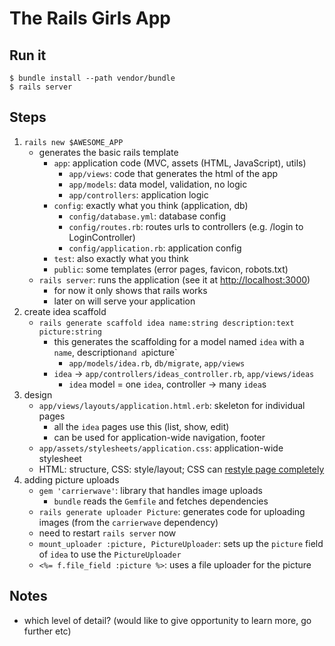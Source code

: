 # The Rails Girls App

## Run it

    $ bundle install --path vendor/bundle
    $ rails server

## Steps

1. `rails new $AWESOME_APP`
    - generates the basic rails template
        * `app`: application code (MVC, assets (HTML, JavaScript), utils)
            - `app/views`: code that generates the html of the app
            - `app/models`: data model, validation, no logic
            - `app/controllers`: application logic
        * `config`: exactly what you think (application, db)
            - `config/database.yml`: database config
            - `config/routes.rb`: routes urls to controllers (e.g. /login to LoginController)
            - `config/application.rb`: application config
        * `test`: also exactly what you think
        * `public`: some templates (error pages, favicon, robots.txt)
    - `rails server`: runs the application (see it at <http://localhost:3000>)
        * for now it only shows that rails works
        * later on will serve your application
2. create idea scaffold
    - `rails generate scaffold idea name:string description:text picture:string`
        * this generates the scaffolding for a model named `idea` with a
            `name`, description` and a `picture`
            - `app/models/idea.rb`, `db/migrate`, `app/views`
        * `idea` -> `app/controllers/ideas_controller.rb`, `app/views/ideas`
            - `idea` model = one `idea`, controller -> many `idea`s
3. design
    - `app/views/layouts/application.html.erb`: skeleton for individual pages
        * all the `idea` pages use this (list, show, edit)
        * can be used for application-wide navigation, footer
    - `app/assets/stylesheets/application.css`: application-wide stylesheet
    - HTML: structure, CSS: style/layout; CSS can [restyle page completely][zengarden]
4. adding picture uploads
    - `gem 'carrierwave'`: library that handles image uploads
        * `bundle` reads the `Gemfile` and fetches dependencies
    - `rails generate uploader Picture`: generates code for uploading
        images (from the `carrierwave` dependency)
    - need to restart `rails server` now
    - `mount_uploader :picture, PictureUploader`: sets up the `picture`
        field of `idea` to use the `PictureUploader`
    - `<%= f.file_field :picture %>`: uses a file uploader for the picture

## Notes

* which level of detail? (would like to give opportunity to learn more,
    go further etc)

[zengarden]: http://www.csszengarden.com/
